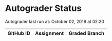 # Autograder Status
Autograder last run at: October 02, 2018 at 02:20

| GitHub ID | Assignment | Graded Branch |
|-----------|------------|---------------|
